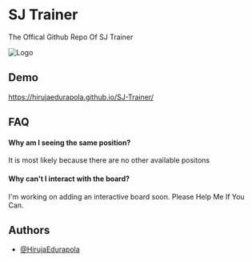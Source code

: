 
# SJ Trainer

The Offical Github Repo Of SJ Trainer

![Logo](https://hirujaedurapola.github.io/SJ-Trainer/res/img/SJ-Trainer-Logo.svg)


## Demo

https://hirujaedurapola.github.io/SJ-Trainer/


## FAQ

#### Why am I seeing the same position?

It is most likely because there are no other available positons

#### Why can't I interact with the board?

I'm working on adding an interactive board soon.
Please Help Me If You Can.


## Authors

- [@HirujaEdurapola](https://www.github.com/HirujaEdurapola)


